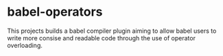 # babel-operators

This projects builds a babel compiler plugin aiming to allow babel users to write more consise and readable code through the use of operator overloading.

